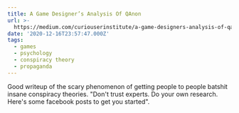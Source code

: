 ```yaml
---
title: A Game Designer’s Analysis Of QAnon
url: >-
  https://medium.com/curiouserinstitute/a-game-designers-analysis-of-qanon-580972548be5
date: '2020-12-16T23:57:47.000Z'
tags:
  - games
  - psychology
  - conspiracy theory
  - propaganda
---
```

Good writeup of the scary phenomenon of getting people to people batshit insane conspiracy theories. "Don't trust experts. Do your own research. Here's some facebook posts to get you started".
